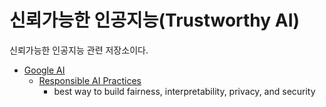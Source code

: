 # 신뢰가능한 인공지능(Trustworthy AI)

신뢰가능한 인공지능 관련 저장소이다. 

* [Google AI](https://ai.google/about)
  - [Responsible AI Practices](https://ai.google/responsibilities/responsible-ai-practices/)
    + best way to build fairness, interpretability, privacy, and security 
    
